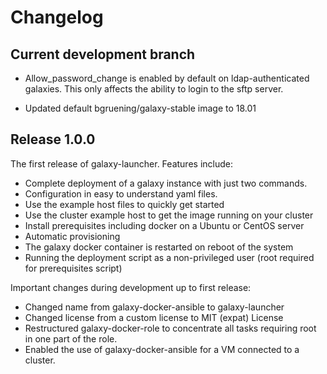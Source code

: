 # Changelog
<this file should be updated with newest changes on top>

## Current development branch
* Allow_password_change is enabled by default on ldap-authenticated galaxies. This only affects the
ability to login to the sftp server.
- Updated default bgruening/galaxy-stable image to 18.01

## Release 1.0.0
The first release of galaxy-launcher. Features include:

* Complete deployment of a galaxy instance with just two commands.
* Configuration in easy to understand yaml files.
* Use the example host files to quickly get started
* Use the cluster example host to get the image running on your cluster
* Install prerequisites including docker on a Ubuntu or CentOS server
* Automatic provisioning
* The galaxy docker container is restarted on reboot of the system
* Running the deployment script as a non-privileged user (root required for prerequisites script)

Important changes during development up to first release:
* Changed name from galaxy-docker-ansible to galaxy-launcher
* Changed license from a custom license to MIT (expat) License
* Restructured galaxy-docker-role to concentrate all tasks requiring
root in one part of the role.
* Enabled the use of galaxy-docker-ansible for a VM connected to a cluster.

